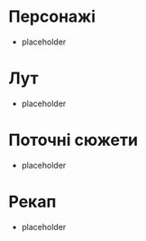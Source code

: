 # Персонажі

- placeholder

# Лут

- placeholder

# Поточні сюжети

- placeholder

# Рекап

- placeholder 
